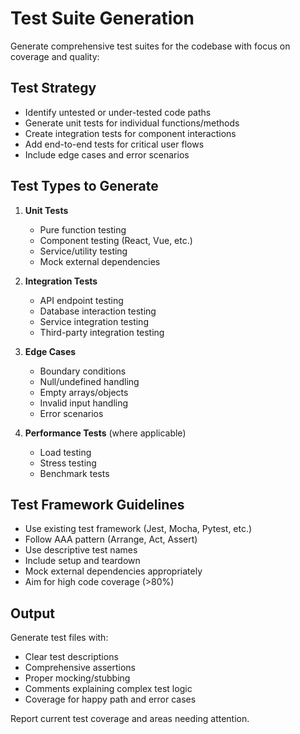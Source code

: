 # Test Suite Generation

Generate comprehensive test suites for the codebase with focus on coverage and quality:

## Test Strategy
- Identify untested or under-tested code paths
- Generate unit tests for individual functions/methods
- Create integration tests for component interactions
- Add end-to-end tests for critical user flows
- Include edge cases and error scenarios

## Test Types to Generate
1. **Unit Tests**
   - Pure function testing
   - Component testing (React, Vue, etc.)
   - Service/utility testing
   - Mock external dependencies

2. **Integration Tests**
   - API endpoint testing
   - Database interaction testing
   - Service integration testing
   - Third-party integration testing

3. **Edge Cases**
   - Boundary conditions
   - Null/undefined handling
   - Empty arrays/objects
   - Invalid input handling
   - Error scenarios

4. **Performance Tests** (where applicable)
   - Load testing
   - Stress testing
   - Benchmark tests

## Test Framework Guidelines
- Use existing test framework (Jest, Mocha, Pytest, etc.)
- Follow AAA pattern (Arrange, Act, Assert)
- Use descriptive test names
- Include setup and teardown
- Mock external dependencies appropriately
- Aim for high code coverage (>80%)

## Output
Generate test files with:
- Clear test descriptions
- Comprehensive assertions
- Proper mocking/stubbing
- Comments explaining complex test logic
- Coverage for happy path and error cases

Report current test coverage and areas needing attention.
